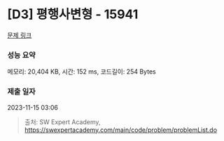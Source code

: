 # [D3] 평행사변형 - 15941 

[문제 링크](https://swexpertacademy.com/main/code/problem/problemDetail.do?contestProbId=AYVgOZEKOpcDFAQK) 

### 성능 요약

메모리: 20,404 KB, 시간: 152 ms, 코드길이: 254 Bytes

### 제출 일자

2023-11-15 03:06



> 출처: SW Expert Academy, https://swexpertacademy.com/main/code/problem/problemList.do